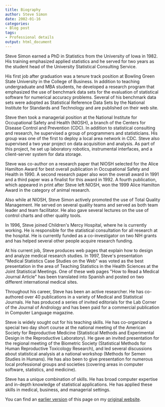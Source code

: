 ```yaml
---
title: Biography
author: Steve Simon
date: 2002-01-16
categories:
- Blog post
tags:
- Professional details
output: html_document
---
```


Steve Simon earned a PhD in Statistics from the University of Iowa in 1982. His training emphasized applied statistics and he served for two years as the student head of the University Statistical Consulting Service.

His first job after graduation was a tenure track position at Bowling Green State University in the College of Business. In addition to teaching undergraduate and MBA students, he developed a research program that emphasized the use of benchmark data sets for the evaluation of statistical software for numerical accuracy problems. Several of his benchmark data sets were adopted as Statistical Reference Data Sets by the National Institute for Standards and Technology and are published on their web site.

Steve then took a managerial position at the National Institute for Occupational Safety and Health (NIOSH), a branch of the Centers for Disease Control and Prevention (CDC). In addition to statistical consulting and research, he supervised a group of programmers and statisticians. His group was one of the first to deploy a local area network in CDC. Steve also supervised a two year project on data acquisition and analysis. As part of this project, he set up laboratory robotics, instrumental interfaces, and a client-server system for data storage.

Steve was co-author on a research paper that NIOSH selected for the Alice Hamilton Award for best overall publication in Occupational Safety and Health in 1990. A second research paper also won the overall award in 1991 and a third paper was a finalist for this award in 1992. A fourth publication, which appeared in print after Steve left NIOSH, won the 1999 Alice Hamilton Award in the category of animal research.

Also while at NIOSH, Steve Simon actively promoted the use of Total Quality Management. He served on several quality teams and served as both team leader and team facilitator. He also gave several lectures on the use of control charts and other quality tools.

In 1996, Steve joined Children's Mercy Hospital, where he is currently working. He is responsible for the statistical consultation for all research at the hospital. He is currently funded as a co-investigator on two NIH grants and has helped several other people acquire research funding.

At his current job, Steve produces web pages that explain how to design and analyze medical research studies. In 1997, Steve's presentation "Medical Statistics Case Studies on the Web" was voted as the best presentation in the area of Teaching Statistics in the Health Sciences at the Joint Statistical Meetings. One of these web pages "How to Read a Medical Journal Article" has been translated into Spanish and posted on two different international medical sites.

Throughout his career, Steve has been an active researcher. He has co-authored over 40 publications in a variety of Medical and Statistical Journals. He has produced a series of invited editorials for the Lab Corner of the Journal of Andrology and has been paid for a commercial publication in Computer Language magazine.

Steve is widely sought out for his teaching skills. He has co-organized a special two day short course at the national meeting of the American Society for Reproductive Medicine (Statistical Methods and Experimental Design in the Reproductive Laboratory). He gave an invited presentation for the regional meeting of the Biometric Society (Statistical Methods for Human Reproductive Toxicology Research), and led several discussions about statistical analysis at a national workshop (Methods for Semen Studies in Humans). He has also been to give presentation for numerous local professional groups and societies (covering areas in computer software, statistics, and medicine).

Steve has a unique combination of skills. He has broad computer expertise and in-depth knowledge of statistical applications. He has applied these skills in medical, business, and managerial settings.

You can find an [earlier version][sim1] of this page on my [original website][sim2].

[sim1]: http://www.pmean.com/02/biography.html
[sim2]: http://www.pmean.com/original_site.html

